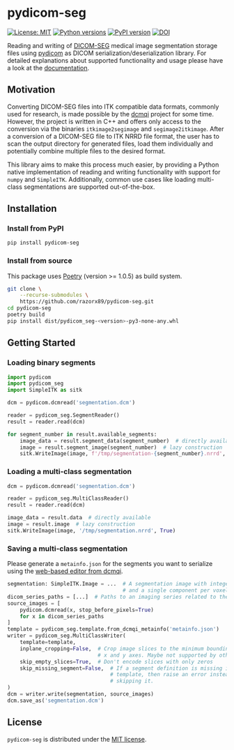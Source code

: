 # pydicom-seg

[![License: MIT](https://img.shields.io/badge/License-MIT-blue.svg)](https://opensource.org/licenses/MIT)
[![Python versions](https://img.shields.io/pypi/pyversions/pydicom-seg.svg)](https://img.shields.io/pypi/pyversions/pydicom-seg.svg)
[![PyPI version](https://badge.fury.io/py/pydicom-seg.svg)](https://badge.fury.io/py/pydicom-seg)
[![DOI](https://zenodo.org/badge/DOI/10.5281/zenodo.4309119.svg)](https://doi.org/10.5281/zenodo.4309119)

Reading and writing of [DICOM-SEG](http://dicom.nema.org/medical/dicom/current/output/chtml/part03/sect_C.8.20.html) medical image segmentation storage files using [pydicom](https://github.com/pydicom/pydicom) as DICOM serialization/deserialization library. For detailed explanations about supported functionality and usage please have a look at the [documentation](https://razorx89.github.io/pydicom-seg).

## Motivation

Converting DICOM-SEG files into ITK compatible data formats, commonly used for
research, is made possible by the [dcmqi](https://github.com/QIICR/dcmqi)
project for some time. However, the project is written in C++ and offers only
access to the conversion via the binaries `itkimage2segimage` and
`segimage2itkimage`. After a conversion of a DICOM-SEG file to ITK NRRD file
format, the user has to scan the output directory for generated files, load
them individually and potentially combine multiple files to the desired format.

This library aims to make this process much easier, by providing a Python
native implementation of reading and writing functionality with support for
`numpy` and `SimpleITK`. Additionally, common use cases like loading
multi-class segmentations are supported out-of-the-box.

## Installation

### Install from PyPI

```bash
pip install pydicom-seg
```

### Install from source

This package uses [Poetry](https://python-poetry.org/) (version >= 1.0.5) as build system.

```bash
git clone \
    --recurse-submodules \
    https://github.com/razorx89/pydicom-seg.git
cd pydicom-seg
poetry build
pip install dist/pydicom_seg-<version>-py3-none-any.whl
```

## Getting Started

### Loading binary segments

```python
import pydicom
import pydicom_seg
import SimpleITK as sitk

dcm = pydicom.dcmread('segmentation.dcm')

reader = pydicom_seg.SegmentReader()
result = reader.read(dcm)

for segment_number in result.available_segments:
    image_data = result.segment_data(segment_number)  # directly available
    image = result.segment_image(segment_number)  # lazy construction
    sitk.WriteImage(image, f'/tmp/segmentation-{segment_number}.nrrd', True)
```

### Loading a multi-class segmentation

```python
dcm = pydicom.dcmread('segmentation.dcm')

reader = pydicom_seg.MultiClassReader()
result = reader.read(dcm)

image_data = result.data  # directly available
image = result.image  # lazy construction
sitk.WriteImage(image, '/tmp/segmentation.nrrd', True)
```

### Saving a multi-class segmentation

Please generate a `metainfo.json` for the segments you want to serialize using the
[web-based editor from dcmqi](http://qiicr.org/dcmqi/#/seg).

```python
segmentation: SimpleITK.Image = ...  # A segmentation image with integer data type
                                     # and a single component per voxel
dicom_series_paths = [...]  # Paths to an imaging series related to the segmentation
source_images = [
    pydicom.dcmread(x, stop_before_pixels=True)
    for x in dicom_series_paths
]
template = pydicom_seg.template.from_dcmqi_metainfo('metainfo.json')
writer = pydicom_seg.MultiClassWriter(
    template=template,
    inplane_cropping=False,  # Crop image slices to the minimum bounding box on 
                             # x and y axes. Maybe not supported by other frameworks.
    skip_empty_slices=True,  # Don't encode slices with only zeros
    skip_missing_segment=False,  # If a segment definition is missing in the
                                 # template, then raise an error instead of
                                 # skipping it.
)
dcm = writer.write(segmentation, source_images)
dcm.save_as('segmentation.dcm')
```

## License

`pydicom-seg` is distributed under the [MIT license](./LICENSE).
